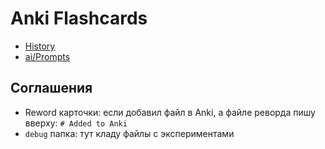 # Anki Flashcards

- [History](./HISTORY.md)
- [ai/Prompts](./ai/PROMPTS.md)

## Соглашения

- Reword карточки: если добавил файл в Anki, а файле реворда пишу вверху: `# Added to Anki`
- `debug` папка: тут кладу файлы с экспериментами
